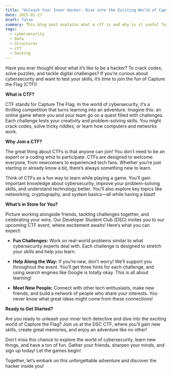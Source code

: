 ```yaml
---
title: "Unleash Your Inner Hacker: Dive into the Exciting World of Capture the Flag (CTF)"
date: 2025-01-27
draft: false
summary: This blog post explains what a ctf is and why is it useful for a developer or a hacker
tags:
  - cybersecurity
  - Data
  - Structures
  - ctf
  - hacking
---
```

Have you ever thought about what it’s like to be a hacker? To crack codes, solve puzzles, and tackle digital challenges? If you’re curious about cybersecurity and want to test your skills, it’s time to join the fun of Capture the Flag (CTF)!

**What is CTF?**

CTF stands for Capture The Flag. In the world of cybersecurity, it’s a thrilling competition that turns learning into an adventure. Imagine this: an online game where you and your team go on a quest filled with challenges. Each challenge tests your creativity and problem-solving skills. You might crack codes, solve tricky riddles, or learn how computers and networks work.

**Why Join a CTF?**

The great thing about CTFs is that anyone can join! You don’t need to be an expert or a coding whiz to participate. CTFs are designed to welcome everyone, from newcomers to experienced tech fans. Whether you’re just starting or already know a bit, there’s always something new to learn.

Think of CTFs as a fun way to learn while playing a game. You’ll gain important knowledge about cybersecurity, improve your problem-solving skills, and understand technology better. You’ll also explore key topics like networking, cryptography, and system basics—all while having a blast!

**What’s in Store for You?**

Picture working alongside friends, tackling challenges together, and celebrating your wins. Our Developer Student Club (DSC) invites you to our upcoming CTF event, where excitement awaits! Here’s what you can expect:

- **Fun Challenges:** Work on real-world problems similar to what cybersecurity experts deal with. Each challenge is designed to stretch your skills and help you learn.

- **Help Along the Way:** If you’re new, don’t worry! We’ll support you throughout the event. You’ll get three hints for each challenge, and using search engines like Google is totally okay. This is all about learning!

- **Meet New People:** Connect with other tech enthusiasts, make new friends, and build a network of people who share your interests. You never know what great ideas might come from these connections!

**Ready to Get Started?**

Are you ready to unleash your inner tech detective and dive into the exciting world of Capture the Flag? Join us at the DSC CTF, where you’ll gain new skills, create great memories, and enjoy an adventure like no other!

Don’t miss this chance to explore the world of cybersecurity, learn new things, and have a ton of fun. Gather your friends, sharpen your minds, and sign up today! Let the games begin!

Together, let’s embark on this unforgettable adventure and discover the hacker inside you!

